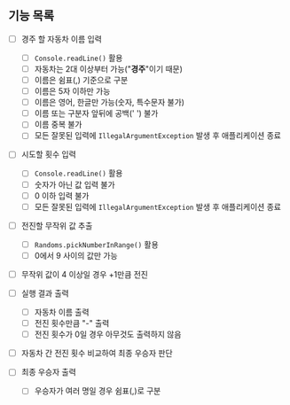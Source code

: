 ## 기능 목록
- [ ] 경주 할 자동차 이름 입력
  - [ ] `Console.readLine()` 활용
  - [ ] 자동차는 2대 이상부터 가능("**경주**"이기 때문)
  - [ ] 이름은 쉼표(,) 기준으로 구분
  - [ ] 이름은 5자 이하만 가능
  - [ ] 이름은 영어, 한글만 가능(숫자, 특수문자 불가)
  - [ ] 이름 또는 구분자 앞뒤에 공백(' ') 불가
  - [ ] 이름 중복 불가
  - [ ] 모든 잘못된 입력에 `IllegalArgumentException` 발생 후 애플리케이션 종료
  
- [ ] 시도할 횟수 입력
  - [ ] `Console.readLine()` 활용
  - [ ] 숫자가 아닌 값 입력 불가
  - [ ] 0 이하 입력 불가
  - [ ] 모든 잘못된 입력에 `IllegalArgumentException` 발생 후 애플리케이션 종료

- [ ] 전진할 무작위 값 추출
  - [ ] `Randoms.pickNumberInRange()` 활용
  - [ ] 0에서 9 사이의 값만 가능

- [ ] 무작위 값이 4 이상일 경우 +1만큼 전진

- [ ] 실행 결과 출력
  - [ ] 자동차 이름 출력
  - [ ] 전진 횟수만큼 "-" 출력
  - [ ] 전진 횟수가 0일 경우 아무것도 출력하지 않음

- [ ] 자동차 간 전진 횟수 비교하여 최종 우승자 판단

- [ ] 최종 우승자 출력
  - [ ] 우승자가 여러 명일 경우 쉼표(,)로 구분